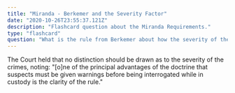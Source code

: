 ```yaml
---
title: "Miranda - Berkemer and the Severity Factor"
date: "2020-10-26T23:55:37.121Z"
description: "Flashcard question about the Miranda Requirements."
type: "flashcard"
question: "What is the rule from Berkemer about how the severity of the crime affects admissibility of confessions under Miranda?"
---
```


The Court held that no distinction should be drawn as to the severity of the crimes, noting: "\[o]ne of the principal advantages of the doctrine that suspects must be given warnings before being interrogated while in custody is the clarity of the rule."
